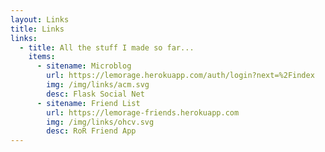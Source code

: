 ```yaml
---
layout: Links
title: Links
links:
  - title: All the stuff I made so far...
    items:
      - sitename: Microblog
        url: https://lemorage.herokuapp.com/auth/login?next=%2Findex
        img: /img/links/acm.svg
        desc: Flask Social Net
      - sitename: Friend List
        url: https://lemorage-friends.herokuapp.com
        img: /img/links/ohcv.svg
        desc: RoR Friend App
---
```

